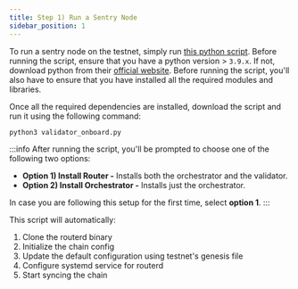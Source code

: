 ```yaml
---
title: Step 1) Run a Sentry Node
sidebar_position: 1
---
```


To run a sentry node on the testnet, simply run [this python script](https://github.com/router-protocol/routerchain-devops/blob/update_for_orchestrator/deploy/setup/multinode/validator_onboard.py). Before running the script, ensure that you have a python version > `3.9.x`. If not, download python from their [official website](https://www.python.org/downloads/). Before running the script, you'll also have to ensure that you have installed all the required modules and libraries. 

Once all the required dependencies are installed, download the script and run it using the following command:

```bash
python3 validator_onboard.py
```

:::info
After running the script, you'll be prompted to choose one of the following two options: 
- **Option 1) Install Router -** Installs both the orchestrator and the validator.
- **Option 2) Install Orchestrator -** Installs just the orchestrator.

In case you are following this setup for the first time, select **option 1**.
:::


This script will automatically: 
1. Clone the routerd binary
2. Initialize the chain config
3. Update the default configuration using testnet's genesis file
4. Configure systemd service for routerd
5. Start syncing the chain

